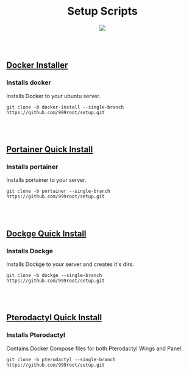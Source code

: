 <h1 align="center">Setup Scripts</h1>
<div align="center"><img src="https://media2.giphy.com/media/yALcFbrKshfoY/200w.gif?cid=6c09b952cmgewei8r28f2du5gui4tyd81dihj2ilamckmc2a&ep=v1_gifs_search&rid=200w.gif&ct=g"></div>

<br><br>

## [Docker Installer](https://github.com/999root/setup-scripts/tree/docker-install)
### Installs docker
Installs Docker to your ubuntu server.
```
git clone -b docker-install --single-branch https://github.com/999root/setup.git
```

<br><br>

## [Portainer Quick Install](https://github.com/999root/setup-scripts/tree/portainer)
### Installs portainer
Installs portainer to your server.
```
git clone -b portainer --single-branch https://github.com/999root/setup.git
```

<br><br>

## [Dockge Quick Install](https://github.com/999root/setup-scripts/tree/dockge)
### Installs Dockge
Installs Dockge to your server and creates it's dirs.
```
git clone -b dockge --single-branch https://github.com/999root/setup.git
```

<br><br>

## [Pterodactyl Quick Install](https://github.com/999root/setup-scripts/tree/pterodactyl)
### Installs Pterodactyl
Contains Docker Compose files for both Pterodactyl Wings and Panel.
```
git clone -b pterodactyl --single-branch https://github.com/999root/setup.git
```
